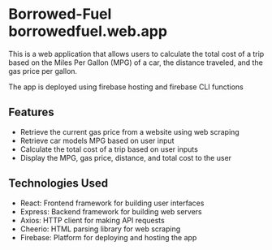 # Borrowed-Fuel borrowedfuel.web.app

This is a web application that allows users to calculate the total cost of a trip based on the Miles Per Gallon (MPG) of a car, the distance traveled, and the gas price per gallon.

The app is deployed using firebase hosting and firebase CLI functions

## Features

- Retrieve the current gas price from a website using web scraping
- Retrieve car models MPG based on user input
- Calculate the total cost of a trip based on user inputs
- Display the MPG, gas price, distance, and total cost to the user

## Technologies Used

- React: Frontend framework for building user interfaces
- Express: Backend framework for building web servers
- Axios: HTTP client for making API requests
- Cheerio: HTML parsing library for web scraping
- Firebase: Platform for deploying and hosting the app
